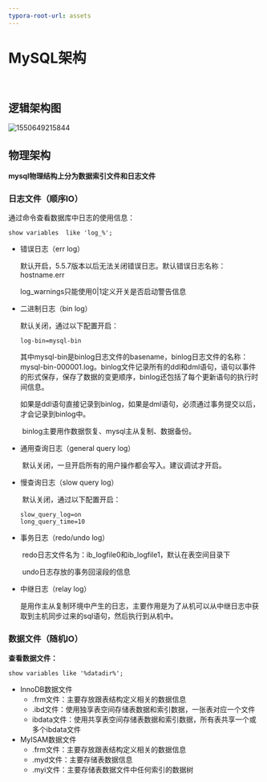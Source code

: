 ```yaml
---
typora-root-url: assets
---
```


# MySQL架构

​	

## 逻辑架构图

![1550649215844](C:\Users\Administrator\AppData\Roaming\Typora\typora-user-images\1550649215844.png)

## 物理架构

**mysql物理结构上分为数据索引文件和日志文件**

### 日志文件（顺序IO）

通过命令查看数据库中日志的使用信息：

```
show variables  like 'log_%';
```

+ 错误日志（err log）

  默认开启，5.5.7版本以后无法关闭错误日志。默认错误日志名称：hostname.err

  log_warnings只能使用0|1定义开关是否启动警告信息

+ 二进制日志（bin log）

  默认关闭，通过以下配置开启：

  ```
  log-bin=mysql-bin
  ```

  ​	其中mysql-bin是binlog日志文件的basename，binlog日志文件的名称：mysql-bin-000001.log。binlog文件记录所有的ddl和dml语句，语句以事件的形式保存，保存了数据的变更顺序，binlog还包括了每个更新语句的执行时间信息。

  ​	如果是ddl语句直接记录到binlog，如果是dml语句，必须通过事务提交以后，才会记录到binlog中。

  ​	binlog主要用作数据恢复、mysql主从复制、数据备份。

+ 通用查询日志（general query log）

  ​	默认关闭，一旦开启所有的用户操作都会写入。建议调试才开启。

+ 慢查询日志（slow query log）

  ​	默认关闭，通过以下配置开启：

  ```
  slow_query_log=on
  long_query_time=10
  ```

+ 事务日志（redo/undo log）

  ​	redo日志文件名为：ib_logfile0和ib_logfile1，默认在表空间目录下

  ​	undo日志存放的事务回滚段的信息

+ 中继日志（relay log）

  ​	是用作主从复制环境中产生的日志，主要作用是为了从机可以从中继日志中获取到主机同步过来的sql语句，然后执行到从机中。

### 数据文件（随机IO）

**查看数据文件：**

```
show variables like '%datadir%';
```

+ InnoDB数据文件
  + .frm文件：主要存放跟表结构定义相关的数据信息
  + .ibd文件：使用独享表空间存储表数据和索引数据，一张表对应一个文件
  + ibdata文件：使用共享表空间存储表数据和索引数据，所有表共享一个或多个ibdata文件
+ MyISAM数据文件
  + .frm文件：主要存放跟表结构定义相关的数据信息
  + .myd文件：主要存储表数据信息
  + .myi文件：主要存储表数据文件中任何索引的数据树
